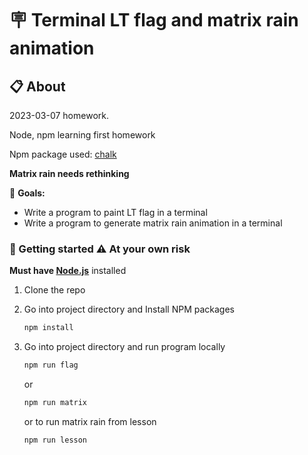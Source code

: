 # 🪧 Terminal LT flag and matrix rain animation

## 📋 About

2023-03-07 homework.

Node, npm learning first homework

Npm package used: [chalk](https://www.npmjs.com/package/chalk)

**Matrix rain needs rethinking**

🎯 **Goals:**

- Write a program to paint LT flag in a terminal
- Write a program to generate matrix rain animation in a terminal

### 🏁 Getting started ⚠️ At your own risk

**Must have [Node.js](https://nodejs.org)** installed

1. Clone the repo
2. Go into project directory and Install NPM packages

   ```sh
   npm install
   ```

3. Go into project directory and run program locally

   ```sh
   npm run flag
   ```

   or

   ```sh
   npm run matrix
   ```

   or to run matrix rain from lesson

   ```sh
   npm run lesson
   ```
